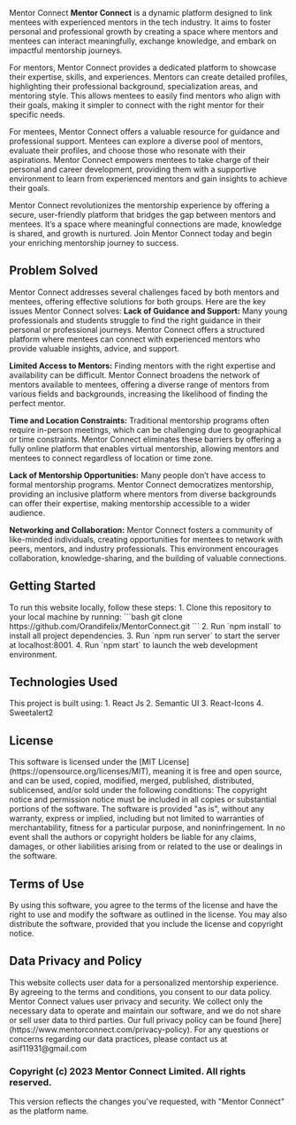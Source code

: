 Mentor Connect
<strong>Mentor Connect</strong> is a dynamic platform designed to link mentees with experienced mentors in the tech industry. It aims to foster personal and professional growth by creating a space where mentors and mentees can interact meaningfully, exchange knowledge, and embark on impactful mentorship journeys.

For mentors, Mentor Connect provides a dedicated platform to showcase their expertise, skills, and experiences. Mentors can create detailed profiles, highlighting their professional background, specialization areas, and mentoring style. This allows mentees to easily find mentors who align with their goals, making it simpler to connect with the right mentor for their specific needs.

For mentees, Mentor Connect offers a valuable resource for guidance and professional support. Mentees can explore a diverse pool of mentors, evaluate their profiles, and choose those who resonate with their aspirations. Mentor Connect empowers mentees to take charge of their personal and career development, providing them with a supportive environment to learn from experienced mentors and gain insights to achieve their goals.

Mentor Connect revolutionizes the mentorship experience by offering a secure, user-friendly platform that bridges the gap between mentors and mentees. It’s a space where meaningful connections are made, knowledge is shared, and growth is nurtured. Join Mentor Connect today and begin your enriching mentorship journey to success.

<h2>Problem Solved</h2> Mentor Connect addresses several challenges faced by both mentors and mentees, offering effective solutions for both groups. Here are the key issues Mentor Connect solves:
<b>Lack of Guidance and Support:</b> Many young professionals and students struggle to find the right guidance in their personal or professional journeys. Mentor Connect offers a structured platform where mentees can connect with experienced mentors who provide valuable insights, advice, and support.

<b>Limited Access to Mentors:</b> Finding mentors with the right expertise and availability can be difficult. Mentor Connect broadens the network of mentors available to mentees, offering a diverse range of mentors from various fields and backgrounds, increasing the likelihood of finding the perfect mentor.

<b>Time and Location Constraints:</b> Traditional mentorship programs often require in-person meetings, which can be challenging due to geographical or time constraints. Mentor Connect eliminates these barriers by offering a fully online platform that enables virtual mentorship, allowing mentors and mentees to connect regardless of location or time zone.

<b>Lack of Mentorship Opportunities:</b> Many people don’t have access to formal mentorship programs. Mentor Connect democratizes mentorship, providing an inclusive platform where mentors from diverse backgrounds can offer their expertise, making mentorship accessible to a wider audience.

<b>Networking and Collaboration:</b> Mentor Connect fosters a community of like-minded individuals, creating opportunities for mentees to network with peers, mentors, and industry professionals. This environment encourages collaboration, knowledge-sharing, and the building of valuable connections.

<h2>Getting Started</h2> To run this website locally, follow these steps: 1. Clone this repository to your local machine by running: ```bash git clone https://github.com/Orandifelix/MentorConnect.git ``` 2. Run `npm install` to install all project dependencies. 3. Run `npm run server` to start the server at localhost:8001. 4. Run `npm start` to launch the web development environment. <h2>Technologies Used</h2> This project is built using: 1. React Js 2. Semantic UI 3. React-Icons 4. Sweetalert2 <h2>License</h2> This software is licensed under the [MIT License](https://opensource.org/licenses/MIT), meaning it is free and open source, and can be used, copied, modified, merged, published, distributed, sublicensed, and/or sold under the following conditions:
The copyright notice and permission notice must be included in all copies or substantial portions of the software.
The software is provided "as is", without any warranty, express or implied, including but not limited to warranties of merchantability, fitness for a particular purpose, and noninfringement.
In no event shall the authors or copyright holders be liable for any claims, damages, or other liabilities arising from or related to the use or dealings in the software.
<h2>Terms of Use</h2> By using this software, you agree to the terms of the license and have the right to use and modify the software as outlined in the license. You may also distribute the software, provided that you include the license and copyright notice. <h2>Data Privacy and Policy</h2> This website collects user data for a personalized mentorship experience. By agreeing to the terms and conditions, you consent to our data policy. Mentor Connect values user privacy and security. We collect only the necessary data to operate and maintain our software, and we do not share or sell user data to third parties. Our full privacy policy can be found [here](https://www.mentorconnect.com/privacy-policy). For any questions or concerns regarding our data practices, please contact us at asif11931@gmail.com <h3>Copyright (c) 2023 Mentor Connect Limited. All rights reserved.</h3>
This version reflects the changes you've requested, with "Mentor Connect" as the platform name.
